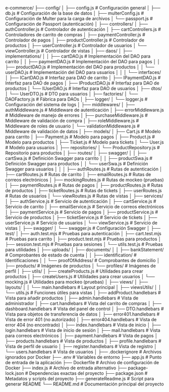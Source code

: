 e-commerce/
├── config/
│   ├── config.js                # Configuración general
│   ├── db.js                    # Configuración de la base de datos
│   ├── multerConfig.js          # Configuración de Multer para la carga de archivos
│   └── passport.js              # Configuración de Passport (autenticación)
│
├── controllers/
│   ├── authController.js        # Controlador de autenticación
│   ├── cartControllers.js       # Controladores de carrito de compras
│   ├── paymentController.js     # Controlador de pagos
│   ├── productController.js     # Controlador de productos
│   ├── userController.js        # Controlador de usuarios
│   └── viewController.js        # Controlador de vistas
│
├── daos/
│   ├── implementations/
│   │   ├── cartDAO.js           # Implementación del DAO para carrito
│   │   ├── paymentDAO.js        # Implementación del DAO para pagos
│   │   ├── productDAO.js        # Implementación del DAO para productos
│   │   └── userDAO.js           # Implementación del DAO para usuarios
│   │
│   └── interfaces/
│       ├── ICartDAO.js          # Interfaz para DAO de carrito
│       ├── IPaymentDAO.js       # Interfaz para DAO de pagos
│       ├── IProductDAO.js       # Interfaz para DAO de productos
│       └── IUserDAO.js          # Interfaz para DAO de usuarios
│
├── dtos/
│   └── UserDTO.js               # DTO para usuarios
│
├── factories/
│   └── DAOFactory.js            # Fábrica para DAOs
│
├── logger/
│   └── logger.js                # Configuración del sistema de logs
│
├── middlewares/
│   ├── authMiddleware.js        # Middleware de autenticación
│   ├── errorMiddleware.js       # Middleware de manejo de errores
│   ├── purchaseMiddleware.js    # Middleware de validación de compra
│   ├── roleMiddleware.js        # Middleware de roles de usuario
│   └── validationMiddleware.js  # Middleware de validación de datos
│
├── models/
│   ├── Cart.js                  # Modelo para carrito
│   ├── Payment.js               # Modelo para pagos
│   ├── Product.js               # Modelo para productos
│   ├── Ticket.js                # Modelo para tickets
│   └── User.js                  # Modelo para usuarios
│
├── repositories/
│   └── ProductRepository.js     # Repositorio para productos
│
├── routes/
│   ├── swagger/
│   │   ├── cartSwa.js           # Definición Swagger para carrito
│   │   ├── productSwa.js        # Definición Swagger para productos
│   │   └── userSwa.js           # Definición Swagger para usuarios
│   │
│   ├── authRoutes.js            # Rutas de autenticación
│   ├── cartRoutes.js            # Rutas de carrito
│   ├── emailRoutes.js           # Rutas de correos electrónicos
│   ├── mockingRoutes.js         # Rutas de mockeo (pruebas)
│   ├── paymentRoutes.js         # Rutas de pagos
│   ├── productRoutes.js         # Rutas de productos
│   ├── ticketRoutes.js          # Rutas de tickets
│   ├── userRoutes.js            # Rutas de usuarios
│   └── viewRoutes.js            # Rutas de vistas
│
├── services/
│   ├── authService.js           # Servicio de autenticación
│   ├── cartService.js           # Servicio de carrito
│   ├── emailService.js          # Servicio de correos electrónicos
│   ├── paymentService.js        # Servicio de pagos
│   ├── productService.js        # Servicio de productos
│   ├── ticketService.js         # Servicio de tickets
│   ├── userService.js           # Servicio de usuarios
│   └── viewService.js           # Servicio de vistas
│
├── swagger/
│   └── swagger.js               # Configuración Swagger
│
├── test/
│   ├── auth.test.mjs            # Pruebas para autenticación
│   ├── cart.test.mjs            # Pruebas para carrito
│   ├── product.test.mjs         # Pruebas para productos
│   ├── session.test.mjs         # Pruebas para sesiones
│   └── utils.test.js            # Pruebas para utilidades
│
├── uploads/
│   ├── documents/
│   │   ├── bankStatement/      # Comprobantes de estado de cuenta
│   │   ├── identification/      # Identificaciones
│   │   └── proofOfAddress/      # Comprobantes de domicilio
│   ├── products/                # Imágenes de productos
│   └── profiles/                # Imágenes de perfil
│
├── utils/
│   ├── createProducts.js        # Utilidades para crear productos
│   ├── createUsers.js           # Utilidades para crear usuarios
│   └── mocking.js               # Utilidades para mockeo (pruebas)
│
├── views/
│   ├── layouts/
│   │   └── main.handlebars      # Layout principal
│   ├── viewsUtils/
│   │   └── utils.js             # Funciones útiles para vistas
│   ├── addProduct.handlebars    # Vista para añadir productos
│   ├── admin.handlebars         # Vista de administrador
│   ├── cart.handlebars          # Vista del carrito de compras
│   ├── dashboard.handlebars     # Vista del panel de control
│   ├── DTO.handlebars           # Vista para objetos de transferencia de datos
│   ├── error401.handlebars      # Vista de error 401 (no autorizado)
│   ├── error404.handlebars      # Vista de error 404 (no encontrado)
│   ├── index.handlebars         # Vista de inicio
│   ├── login.handlebars         # Vista de inicio de sesión
│   ├── mail.handlebars          # Vista para correos electrónicos
│   ├── payment.handlebars       # Vista de pagos
│   ├── products.handlebars      # Vista de productos
│   ├── profile.handlebars       # Vista de perfil de usuario
│   ├── register.handlebars      # Vista de registro
│   └── users.handlebars         # Vista de usuarios
│
├── .dockerignore                 # Archivos ignorados por Docker
├── .env                          # Variables de entorno
├── app.js                        # Punto de entrada de la aplicación
├── Dockerfile                    # Archivo de configuración de Docker
├── index.js                      # Archivo de entrada alternativo
├── package-lock.json             # Dependencias exactas del proyecto
├── package.json                  # Metadatos y scripts del proyecto
├── generateReadme.js             # Script para generar README
└── README.md                     # Documentación principal del proyecto
